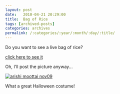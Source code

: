 ```yaml
---
layout: post
date:	2010-04-21 20:29:00
title:  Bag of Rice
tags: [archived-posts]
categories: archives
permalink: /:categories/:year/:month/:day/:title/
---
```

Do you want to see a live bag of rice?

<a href="http://biddli.livejournal.com/3113.html"> click here to see it </a>



Oh, I'll post the picture anyway...


<a href="http://s967.photobucket.com/albums/ae160/pedoral/?action=view&current=P1020354JPGarishimoottaiNov2010.jpg" target="_blank"><img src="http://i967.photobucket.com/albums/ae160/pedoral/P1020354JPGarishimoottaiNov2010.jpg" border="0" alt="arishi moottai nov09"></a>

What a great Halloween costume!
